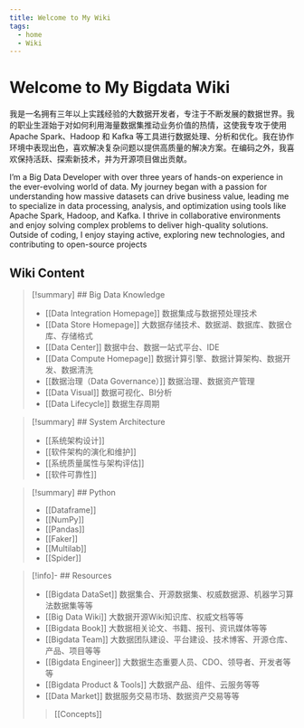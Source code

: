 ```yaml
---
title: Welcome to My Wiki
tags:
  - home
  - Wiki
---
```


# Welcome to My Bigdata Wiki

<two-column-layout imageSrc="/content/images/avatar.png" imageAlt="描述性的图片替代文本">

我是一名拥有三年以上实践经验的大数据开发者，专注于不断发展的数据世界。我的职业生涯始于对如何利用海量数据集推动业务价值的热情，这使我专攻于使用 Apache Spark、Hadoop 和 Kafka 等工具进行数据处理、分析和优化。我在协作环境中表现出色，喜欢解决复杂问题以提供高质量的解决方案。在编码之外，我喜欢保持活跃、探索新技术，并为开源项目做出贡献。

</two-column-layout>

I’m a Big Data Developer with over three years of hands-on experience in the ever-evolving world of data. My journey began with a passion for understanding how massive datasets can drive business value, leading me to specialize in data processing, analysis, and optimization using tools like Apache Spark, Hadoop, and Kafka. I thrive in collaborative environments and enjoy solving complex problems to deliver high-quality solutions. Outside of coding, I enjoy staying active, exploring new technologies, and contributing to open-source projects

## Wiki Content


> [!summary] ## Big Data Knowledge
> 
>
> - [[Data Integration Homepage]] 数据集成与数据预处理技术 
> - [[Data Store Homepage]] 大数据存储技术、数据湖、数据库、数据仓库、存储格式
> - [[Data Center]] 数据中台、数据一站式平台、IDE
> - [[Data Compute Homepage]] 数据计算引擎、数据计算架构、数据开发、数据清洗
> - [[数据治理（Data Governance）]] 数据治理、数据资产管理
> - [[Data Visual]] 数据可视化、BI分析
> - [[Data Lifecycle]] 数据生存周期



> [!summary] ## System Architecture
>
>
> - [[系统架构设计]]
> - [[软件架构的演化和维护]] 
> - [[系统质量属性与架构评估]]
> - [[软件可靠性]]

>[!summary] ## Python
>
> 
> - [[Dataframe]]
> - [[NumPy]] 
> - [[Pandas]]
> - [[Faker]] 
> - [[Multilab]] 
> - [[Spider]]

>[!info]- ## Resources
>
> 
> - [[Bigdata DataSet]] 数据集合、开源数据集、权威数据源、机器学习算法数据集等等
> - [[Big Data Wiki]] 大数据开源Wiki知识库、权威文档等等
> - [[Bigdata Book]] 大数据相关论文、书籍、报刊、资讯媒体等等
> - [[Bigdata Team]] 大数据团队建设、平台建设、技术博客、开源仓库、产品、项目等等
> - [[Bigdata Engineer]] 大数据生态重要人员、CDO、领导者、开发者等等
> - [[Bigdata Product & Tools]] 大数据产品、组件、云服务等等
> - [[Data Market]] 数据服务交易市场、数据资产交易等等
>
>> [[Concepts]]


